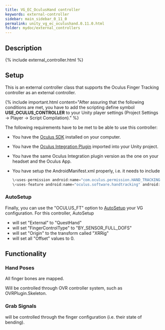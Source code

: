 ```yaml
---
title: VG_EC_OculusHand controller
keywords: external-controller
sidebar: main_sidebar_0_11_0
permalink: unity_vg_ec_oculushand.0.11.0.html
folder: mydoc/external_controllers
---
```


## Description 

{% include external_controller.html %}

## Setup 

This is an external controller class that supports the Oculus Finger Tracking controller as an external controller.

{% include important.html content="After assuring that the following conditions are met, you have to add the scripting define symbol **USE_OCULUS_CONTROLLER** to your Unity player settings (Project Settings → Player → Script Compilation)." %}

The following requirements have to be met to be able to use this controller:

 * You have the [Oculus SDK](https://www.oculus.com/setup/) installed on your computer.
 * You have the [Oculus Integration Plugin](https://developer.oculus.com/downloads/package/unity-integration/) imported into your Unity project.
 * You have the same Oculus Integration plugin version as the one on your headset and the Oculus App.
 * You have setup the AndroidManifest.xml properly, i.e. it needs to include<br>
 
	```js
	\<uses-permission android:name="com.oculus.permission.HAND_TRACKING" /\>
	\<uses-feature android:name="oculus.software.handtracking" android:required="false" /\>
	````

### AutoSetup

Finally, you can use the "OCULUS_FT" option to [AutoSetup](unity_component_myvirtualgrasp.0.11.0.html#autosetup) your VG configuration. For this controller, AutoSetup 

* will set "External" to "QuestHand"
* will set "FingerControlType" to "BY_SENSOR_FULL_DOFS"
* will set "Origin" to the transform called "XRRig"
* will set all "Offset" values to 0.

## Functionality

### Hand Poses
All finger bones are mapped.

Will be controlled through OVR controller system, such as OVRPlugin.Skeleton.

### Grab Signals
will be controlled through the finger configuration (i.e. their state of bending).
